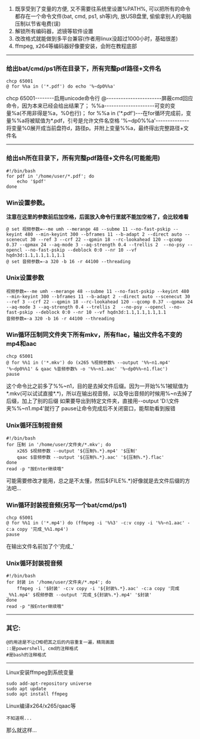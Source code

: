 <ol>
    <li>既享受到了变量的方便, 又不需要往系统里设置%PATH%, 可以把所有的命令都存在一个命令文件(bat, cmd, ps1, sh等)内, 放USB盘里, 偷偷拿别人的电脑压制以节省电费(误)</li>
    <li>解锁所有编码器，滤镜等软件设置</li>
    <li>改改格式就能做到多平台兼容(作者用linux没超过1000小时，基础很差)</li>
    <li>ffmpeg, x264等编码器好像要安装，会附在教程底部</li>
</ol>

-------------

<h3>给出bat/cmd/ps1所在目录下，所有完整pdf路径+文件名</h3>

    chcp 65001
    @ for %%a in ('*.pdf') do echo '%~dp0%%a'

chcp 65001--------启用unicode命令行
@-----------------------屏蔽cmd回应命令，因为本来已经会给出结果了；
%%a---------------------可变的变量%a(不用非得是%a，%0也行)；
for %%a in ('\*.pdf')---在for循环完成前，变量%%a将被赋值为*.pdf，引号是允许文件名空格
'%~dp0%%a'--------------将变量%0展开成当前盘符d，路径p。并附上变量%%a，最终得出完整路径+文件名

------------

<h3>给出sh所在目录下，所有完整pdf路径+文件名(可能能用)</h3>

    #!/bin/bash
    for pdf in '/home/user/*.pdf'; do
        echo '$pdf'
    done

<h3>Win设置参数。</h3>
<b>注意在这里的参数前后加空格，后面放入命令行里就不能加空格了，会比较难看</b>

    @ set 视频参数=--me umh --merange 48 --subme 11 --no-fast-pskip --keyint 480 --min-keyint 300 --bframes 11 --b-adapt 2 --direct auto --scenecut 30 --ref 3 --crf 22 --qpmin 18 --rc-lookahead 120 --qcomp 0.37 --qpmax 24 --aq-mode 3 --aq-strength 0.4 --trellis 2  --no-psy --opencl --no-fast-pskip --deblock 0:0 --nr 10 --vf hqdn3d:1.1,1.1,1.1,1.1
    @ set 音频参数=-a 320 -b 16 -r 44100 --threading

<h3>Unix设置参数</h3>

    视频参数=--me umh --merange 48 --subme 11 --no-fast-pskip --keyint 480 --min-keyint 300 --bframes 11 --b-adapt 2 --direct auto --scenecut 30 --ref 3 --crf 22 --qpmin 18 --rc-lookahead 120 --qcomp 0.37 --qpmax 24 --aq-mode 3 --aq-strength 0.4 --trellis 2  --no-psy --opencl --no-fast-pskip --deblock 0:0 --nr 10 --vf hqdn3d:1.1,1.1,1.1,1.1
    音频参数=-a 320 -b 16 -r 44100 --threading

<h3>Win循环压制同文件夹下所有mkv，所有flac，输出文件名不变的mp4和aac</h3>

    chcp 65001
    @ for %%1 in ('*.mkv') do (x265 %视频参数% --output '%%~n1.mp4' '%~dp0%%1' & qaac %音频参数% -o '%%~n1.aac' '%~dp0%%~n1.flac')
    pause

这个命令比之前多了%%~n1，目的是去掉文件后缀。因为一开始%%1被赋值为*.mkv(可以试试直接*.*)，所以在输出视音频，以及导出音频的时候用%~n去掉了后缀，加上了别的后缀
如果要导出到特定文件夹，直接用--output 'D:\文件夹\%%~n1.mp4'就行了
pause让命令完成后不关闭窗口，能帮助看到报错

<h3>Unix循环压制视音频</h3>

    #!/bin/bash
    for 压制 in '/home/user/文件夹/*.mkv'; do
        x265 $视频参数 --output '${压制%.*}.mp4' '$压制'
        qaac $音频参数 --output '${压制%.*}.aac' '${压制%.*}.flac'
    done
    read -p "按Enter继续哦"

可能需要修改才能用，总之是不太懂，然后${FILE%.*}好像就是去文件后缀的方法吧...

<h3>Win循环封装视音频(另写一个bat/cmd/ps1)</h3>

    chcp 65001
    @ for %%1 in ('*.mp4') do (ffmpeg -i '%%3' -c:v copy -i '%%~n1.aac' -c:a copy '完成_%%1.mp4')
    pause

在输出文件名前加了个'完成_'

<h3>Unix循环封装视音频</h3>

    #!/bin/bash
    for 封装 in '/home/user/文件夹/*.mp4'; do
        ffmpeg -i '$封装' -c:v copy -i '${封装%.*}.aac' -c:a copy '完成_%%1.mp4' $视频参数 --output '完成_${封装%.*}.mp4' '$封装'
    done
    read -p "按Enter继续哦"

-------------
<h3>其它:</h3>

    @的用途是不让CMD把其之后的内容重复一遍，精简画面
    ::是powershell, cmd的注释格式
    #是bash的注释格式

--------

Linux安装ffmpeg到系统变量

    sudo add-apt-repository universe
    sudo apt update
    sudo apt install ffmpeg

Linux编译x264/x265/qaac等

    不知道啊...

那么就这样...
